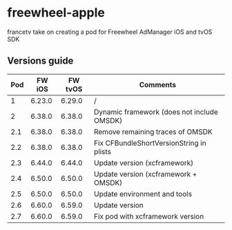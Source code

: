 # freewheel-apple

francetv take on creating a pod for Freewheel AdManager iOS and tvOS SDK

## Versions guide

| Pod | FW iOS | FW tvOS | Comments                                   |
| --- | ------ | ------- | ------------------------------------------ |
| 1   | 6.23.0 | 6.29.0  | /                                          |
| 2   | 6.38.0 | 6.38.0  | Dynamic framework (does not include OMSDK) |
| 2.1 | 6.38.0 | 6.38.0  | Remove remaining traces of OMSDK           |
| 2.2 | 6.38.0 | 6.38.0  | Fix CFBundleShortVersionString in plists   |
| 2.3 | 6.44.0 | 6.44.0  | Update version (xcframework)               |
| 2.4 | 6.50.0 | 6.50.0  | Update version (xcframework + OMSDK)       |
| 2.5 | 6.50.0 | 6.50.0  | Update environment and tools               |
| 2.6 | 6.60.0 | 6.59.0  | Update version                             |
| 2.7 | 6.60.0 | 6.59.0  | Fix pod with xcframework version           |
